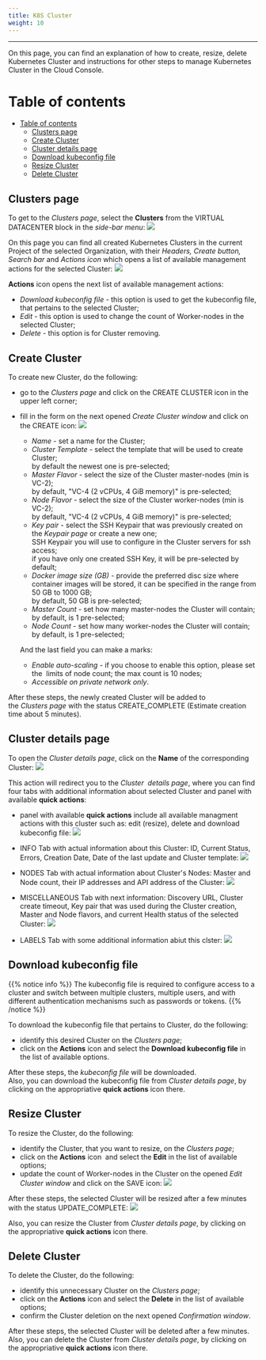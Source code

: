```yaml
---
title: K8S Cluster
weight: 10
---
```

___
On this page, you can find an explanation of how to create, resize, delete Kubernetes Cluster and instructions for other steps to manage Kubernetes Cluster in the Cloud Console.

# Table of contents
- [Table of contents](#table-of-contents)
  - [Clusters page](#clusters-page)
  - [Create Cluster](#create-cluster)
  - [Cluster details page](#cluster-details-page)
  - [Download kubeconfig file](#download-kubeconfig-file)
  - [Resize Cluster](#resize-cluster)
  - [Delete Cluster](#delete-cluster)


## Clusters page
To get to the *Clusters page*, select the **Clusters** from the VIRTUAL DATACENTER block in the *side-bar menu*:
![](../../../assets/images/clusters/1.png?classes=border,shadow)  

On this page you can find all created Kubernetes Clusters in the current Project of the selected Organization, with their *Headers, Create button, Search bar* and *Actions icon* which opens a list of available management actions for the selected Cluster:
![](../../../assets/images/clusters/2.png?classes=border,shadow)   

**Actions** icon opens the next list of available management actions:
- *Download kubeconfig file -* this option is used to get the kubeconfig file, that pertains to the selected Cluster;
- *Edit* - this option is used to change the count of Worker-nodes in the selected Cluster;
- *Delete* - this option is for Cluster removing.

## Create Cluster
To create new Cluster, do the following:
- go to the *Clusters page* and click on the CREATE CLUSTER icon in the upper left corner;
- fill in the form on the next opened *Create Cluster window* and click on the CREATE icon:
![](../../../assets/images/clusters/3.png?classes=border,shadow) 
  - *Name* - set a name for the Cluster;
  - *Cluster Template* - select the template that will be used to create Cluster;  
    by default the newest one is pre-selected;   
  - *Master Flavor* - select the size of the Cluster master-nodes (min is VC-2);  
    by default, "VC-4 (2 vCPUs, 4 GiB memory)" is pre-selected;   
  - *Node Flavor* - select the size of the Cluster worker-nodes (min is VC-2);  
    by default, "VC-4 (2 vCPUs, 4 GiB memory)" is pre-selected;   
  - *Key pair* - select the SSH Keypair that was previously created on the *Keypair page* or create a new one;   
    SSH Keypair you will use to configure in the Cluster servers for ssh access;  
    if you have only one created SSH Key, it will be pre-selected by default;  
  - *Docker image size (GB)* - provide the preferred disc size where container images will be stored, it can be specified in the range from 50 GB to 1000 GB;  
    by default, 50 GB is pre-selected;  
  - *Master Count* - set how many master-nodes the Cluster will contain;   
    by default, is 1 pre-selected;  
  - *Node Count* - set how many worker-nodes the Cluster will contain;  
    by default, is 1 pre-selected;    

  And the last field you can make a marks: 
  - *Enable auto-scaling* - if you choose to enable this option, please set the  limits of node count; the max count is 10 nodes; 
  - *Accessible on private network only*.

After these steps, the newly created Cluster will be added to the *Clusters page* with the status CREATE_COMPLETE (Estimate creation time about 5 minutes).

## Cluster details page
To open the *Cluster details page*, click on the **Name** of the corresponding Cluster:
![](../../../assets/images/clusters/7.png?classes=border,shadow)

This action will redirect you to the *Cluster  details page*, where you can find four tabs with additional information about selected Cluster and panel with available **quick actions**:
- panel with available **quick actions** include all available managment actions with this cluster such as: edit (resize), delete and download kubeconfig file:
![](../../../assets/images/clusters/12.png?classes=border,shadow)

- INFO Tab with actual information about this Cluster: ID, Current Status, Errors, Creation Date, Date of the last update and Cluster template:
![](../../../assets/images/clusters/8.png?classes=border,shadow)

- NODES Tab with actual information about Cluster's Nodes: Master and Node count, their IP addresses and API address of the Cluster:
![](../../../assets/images/clusters/9.png?classes=border,shadow)

- MISCELLANEOUS Tab with next information: Discovery URL, Cluster create timeout, Key pair that was used during the Cluster creation, Master and Node flavors, and current Health status of the selected Cluster:
![](../../../assets/images/clusters/10.png?classes=border,shadow)

- LABELS Tab with some additional information abiut this clster:
![](../../../assets/images/clusters/11.png?classes=border,shadow)

## Download kubeconfig file

{{% notice info %}}
The kubeconfig file is required to configure access to a cluster and switch between multiple clusters, multiple users, and with different authentication mechanisms such as passwords or tokens.
{{% /notice %}}

To download the kubeconfig file that pertains to Cluster, do the following:
- identify this desired Cluster on the *Clusters page*;
- click on the **Actions** icon and select the **Download kubeconfig file** in the list of available options.  

After these steps, the *kubeconfig file* will be downloaded.  
Also, you can download the kubeconfig file from *Cluster details page*, by clicking on the appropriative **quick actions** icon there.

## Resize Cluster
To resize the Cluster, do the following:
- identify the Cluster, that you want to resize, on the *Clusters page*;
- click on the **Actions** icon  and select the **Edit** in the list of available options;
- update the count of Worker-nodes in the Cluster on the opened *Edit Cluster window* and click on the SAVE icon:
![](../../../assets/images/clusters/5.png?classes=border,shadow)

After these steps, the selected Cluster will be resized after a few minutes with the status UPDATE_COMPLETE:
![](../../../assets/images/clusters/6.png?classes=border,shadow)  

Also, you can resize the Cluster from *Cluster details page*, by clicking on the appropriative **quick actions** icon there.

## Delete Cluster
To delete the Cluster, do the following:
- identify this unnecessary Cluster on the *Clusters page*;
- click on the **Actions** icon and select the **Delete** in the list of available options;
- confirm the Cluster deletion on the next opened *Confirmation window*. 

After these steps, the selected Cluster will be deleted after a few minutes.  
Also, you can delete the Cluster from *Cluster details page*, by clicking on the appropriative **quick actions** icon there.



